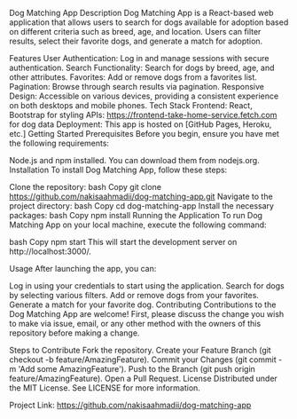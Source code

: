 Dog Matching App
Description
Dog Matching App is a React-based web application that allows users to search for dogs available for adoption based on different criteria such as breed, age, and location. Users can filter results, select their favorite dogs, and generate a match for adoption.

Features
User Authentication: Log in and manage sessions with secure authentication.
Search Functionality: Search for dogs by breed, age, and other attributes.
Favorites: Add or remove dogs from a favorites list.
Pagination: Browse through search results via pagination.
Responsive Design: Accessible on various devices, providing a consistent experience on both desktops and mobile phones.
Tech Stack
Frontend: React, Bootstrap for styling
APIs: https://frontend-take-home-service.fetch.com for dog data
Deployment: This app is hosted on [GitHub Pages, Heroku, etc.]
Getting Started
Prerequisites
Before you begin, ensure you have met the following requirements:

Node.js and npm installed. You can download them from nodejs.org.
Installation
To install Dog Matching App, follow these steps:

Clone the repository:
bash
Copy
git clone https://github.com/nakisaahmadii/dog-matching-app.git
Navigate to the project directory:
bash
Copy
cd dog-matching-app
Install the necessary packages:
bash
Copy
npm install
Running the Application
To run Dog Matching App on your local machine, execute the following command:

bash
Copy
npm start
This will start the development server on http://localhost:3000/.

Usage
After launching the app, you can:

Log in using your credentials to start using the application.
Search for dogs by selecting various filters.
Add or remove dogs from your favorites.
Generate a match for your favorite dog.
Contributing
Contributions to the Dog Matching App are welcome! First, please discuss the change you wish to make via issue, email, or any other method with the owners of this repository before making a change.

Steps to Contribute
Fork the repository.
Create your Feature Branch (git checkout -b feature/AmazingFeature).
Commit your Changes (git commit -m 'Add some AmazingFeature').
Push to the Branch (git push origin feature/AmazingFeature).
Open a Pull Request.
License
Distributed under the MIT License. See LICENSE for more information.

Project Link: https://github.com/nakisaahmadii/dog-matching-app
